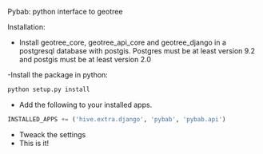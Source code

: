 Pybab: python interface to geotree

Installation:
- Install geotree_core, geotree_api_core and geotree_django in a postgresql database with postgis.
  Postgres must be at least version 9.2 and postgis must be at least version 2.0

-Install the package in python:
```bash
python setup.py install
```

- Add the following to your installed apps.
```python
INSTALLED_APPS += ('hive.extra.django', 'pybab', 'pybab.api')
```

- Tweack the settings
- This is it!
